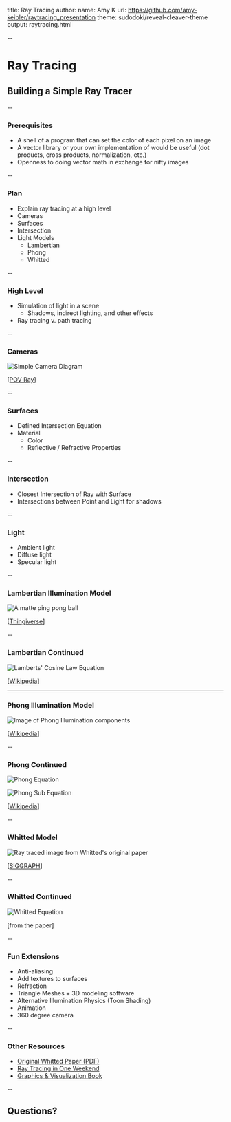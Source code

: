 title: Ray Tracing
author:
  name: Amy K
  url: https://github.com/amy-keibler/raytracing_presentation
theme: sudodoki/reveal-cleaver-theme
output: raytracing.html

--

# Ray Tracing
## Building a Simple Ray Tracer

--

### Prerequisites

* A shell of a program that can set the color of each pixel on an image
* A vector library or your own implementation of would be useful (dot products, cross products, normalization, etc.)
* Openness to doing vector math in exchange for nifty images

--

### Plan

* Explain ray tracing at a high level
* Cameras
* Surfaces
* Intersection
* Light Models
  * Lambertian
  * Phong
  * Whitted

--

### High Level

* Simulation of light in a scene
  * Shadows, indirect lighting, and other effects
* Ray tracing v. path tracing

--

### Cameras

![Simple Camera Diagram](camera.png)

[[POV Ray](https://wiki.povray.org/content/Reference:Camera)]

--

### Surfaces

* Defined Intersection Equation
* Material
  * Color
  * Reflective / Refractive Properties

--

### Intersection

* Closest Intersection of Ray with Surface
* Intersections between Point and Light for shadows

--

### Light

* Ambient light
* Diffuse light
* Specular light

--

### Lambertian Illumination Model

![A matte ping pong ball](pingpong_ball.jpg)

[[Thingiverse](https://www.thingiverse.com/thing:961955)]

--

### Lambertian Continued

![Lamberts' Cosine Law Equation](lambertian_equation.svg)

[[Wikipedia](https://en.m.wikipedia.org/wiki/Lambertian_reflectance)]

---

### Phong Illumination Model

![Image of Phong Illumination components](Phong_components_version_4.png)

[[Wikipedia](https://en.m.wikipedia.org/wiki/File:Phong_components_version_4.png)]

--

### Phong Continued

![Phong Equation](phong_equation.svg)

![Phong Sub Equation](phong_sub_equation.svg)

[[Wikipedia](https://en.m.wikipedia.org/wiki/Phong_reflection_model#Description)]

--

### Whitted Model

![Ray traced image from Whitted's original paper](whitted_ray_traced_image.jpg)

[[SIGGRAPH](https://digitalartarchive.siggraph.org/artwork/turner-whitted-untitled-ray-traced-spheres/)]

--

### Whitted Continued

![Whitted Equation](whitted_equation.png)

[from the paper]

--

### Fun Extensions

* Anti-aliasing
* Add textures to surfaces
* Refraction
* Triangle Meshes + 3D modeling software
* Alternative Illumination Physics (Toon Shading)
* Animation
* 360 degree camera

--

### Other Resources

* [Original Whitted Paper (PDF)](https://www.cs.drexel.edu/~david/Classes/CS586/Papers/p343-whitted.pdf)
* [Ray Tracing in One Weekend](https://raytracing.github.io/)
* [Graphics & Visualization Book](http://graphics.cs.aueb.gr/cgvizbook/index.html)

--

## Questions?
